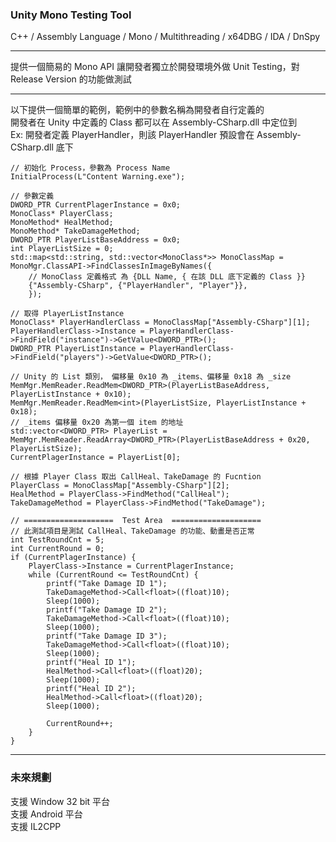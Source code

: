 ### Unity Mono Testing Tool

C++ / Assembly Language / Mono / Multithreading / x64DBG / IDA / DnSpy

---

提供一個簡易的 Mono API 讓開發者獨立於開發環境外做 Unit Testing，對 Release Version 的功能做測試

---

以下提供一個簡單的範例，範例中的參數名稱為開發者自行定義的  
開發者在 Unity 中定義的 Class 都可以在 Assembly-CSharp.dll 中定位到  
Ex: 開發者定義 PlayerHandler，則該 PlayerHandler 預設會在 Assembly-CSharp.dll 底下

```
// 初始化 Process，參數為 Process Name
InitialProcess(L"Content Warning.exe");

// 參數定義
DWORD_PTR CurrentPlagerInstance = 0x0;
MonoClass* PlayerClass;
MonoMethod* HealMethod;
MonoMethod* TakeDamageMethod;
DWORD_PTR PlayerListBaseAddress = 0x0;
int PlayerListSize = 0;
std::map<std::string, std::vector<MonoClass*>> MonoClassMap = MonoMgr.ClassAPI->FindClassesInImageByNames({
	// MonoClass 定義格式 為 {DLL Name, { 在該 DLL 底下定義的 Class }}
    {"Assembly-CSharp", {"PlayerHandler", "Player"}},
	});

// 取得 PlayerListInstance
MonoClass* PlayerHandlerClass = MonoClassMap["Assembly-CSharp"][1];
PlayerHandlerClass->Instance = PlayerHandlerClass->FindField("instance")->GetValue<DWORD_PTR>();
DWORD_PTR PlayerListInstance = PlayerHandlerClass->FindField("players")->GetValue<DWORD_PTR>();

// Unity 的 List 類別， 偏移量 0x10 為 _items、偏移量 0x18 為 _size
MemMgr.MemReader.ReadMem<DWORD_PTR>(PlayerListBaseAddress, PlayerListInstance + 0x10);
MemMgr.MemReader.ReadMem<int>(PlayerListSize, PlayerListInstance + 0x18);
// _items 偏移量 0x20 為第一個 item 的地址
std::vector<DWORD_PTR> PlayerList = MemMgr.MemReader.ReadArray<DWORD_PTR>(PlayerListBaseAddress + 0x20, PlayerListSize);
CurrentPlagerInstance = PlayerList[0];

// 根據 Player Class 取出 CallHeal、TakeDamage 的 Fucntion
PlayerClass = MonoClassMap["Assembly-CSharp"][2];
HealMethod = PlayerClass->FindMethod("CallHeal");
TakeDamageMethod = PlayerClass->FindMethod("TakeDamage");

// ====================  Test Area  ====================
// 此測試項目是測試 CallHeal、TakeDamage 的功能、動畫是否正常
int TestRoundCnt = 5;
int CurrentRound = 0;
if (CurrentPlagerInstance) {
	PlayerClass->Instance = CurrentPlagerInstance;
	while (CurrentRound <= TestRoundCnt) {
		printf("Take Damage ID 1");
		TakeDamageMethod->Call<float>((float)10);
		Sleep(1000);
		printf("Take Damage ID 2");
		TakeDamageMethod->Call<float>((float)10);
		Sleep(1000);
		printf("Take Damage ID 3");
		TakeDamageMethod->Call<float>((float)10);
		Sleep(1000);
		printf("Heal ID 1");
		HealMethod->Call<float>((float)20);
		Sleep(1000);
		printf("Heal ID 2");
		HealMethod->Call<float>((float)20);
		Sleep(1000);

		CurrentRound++;
	}
}
```

---

### 未來規劃

支援 Window 32 bit 平台  
支援 Android 平台  
支援 IL2CPP
